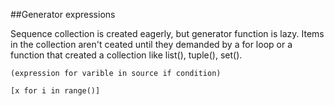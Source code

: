 ##Generator expressions

Sequence collection is created eagerly, but generator function is lazy.
Items in the collection aren't ceated until they demanded by a for loop
or a function that created a collection like list(), tuple(), set().  

    (expression for varible in source if condition)

    [x for i in range()]
